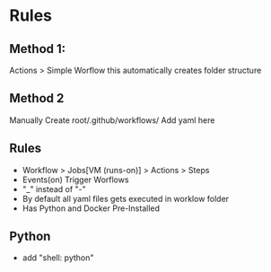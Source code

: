 # Rules

## Method 1:
Actions > Simple Worflow
this automatically creates folder structure 

## Method 2
Manually Create root/.github/workflows/
Add yaml here 

## Rules
- Workflow > Jobs[VM (runs-on)] > Actions > Steps
- Events(on) Trigger Worflows
-  "_" instead of "-"
- By default all yaml files gets executed in worklow folder
- Has Python and Docker Pre-Installed 

## Python
- add "shell: python"

